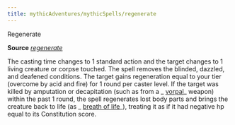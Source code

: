 ```yaml
---
title: mythicAdventures/mythicSpells/regenerate
---
```

Regenerate

**Source** [_regenerate_](spells/regenerate#_regenerate)

The casting time changes to 1 standard action and the target changes to 1 living creature or corpse touched. The spell removes the blinded, dazzled, and deafened conditions. The target gains regeneration equal to your tier (overcome by acid and fire) for 1 round per caster level. If the target was killed by amputation or decapitation (such as from a _ [vorpal](magicItems/weapons#_vorpal)_ weapon) within the past 1 round, the spell regenerates lost body parts and brings the creature back to life (as _ [breath of life](spells/breathOfLife#_breath-of-life)_), treating it as if it had negative hp equal to its Constitution score.


